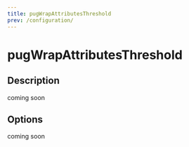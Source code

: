 ```yaml
---
title: pugWrapAttributesThreshold
prev: /configuration/
---
```


# pugWrapAttributesThreshold

## Description

coming soon

## Options

coming soon
